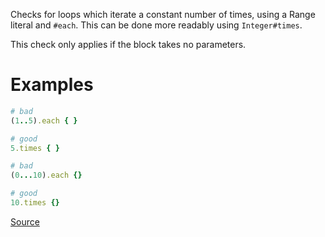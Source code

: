 
Checks for loops which iterate a constant number of times,
using a Range literal and `#each`. This can be done more readably using
`Integer#times`.

This check only applies if the block takes no parameters.

# Examples

```ruby
# bad
(1..5).each { }

# good
5.times { }

# bad
(0...10).each {}

# good
10.times {}
```

[Source](http://www.rubydoc.info/gems/rubocop/RuboCop/Cop/Style/EachForSimpleLoop)